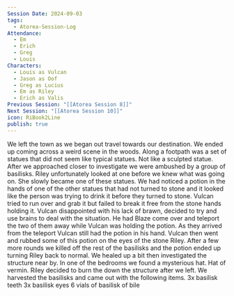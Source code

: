 ```yaml
---
Session Date: 2024-09-03
tags:
  - Atorea-Session-Log
Attendance:
  - Em
  - Erich
  - Greg
  - Louis
Characters:
  - Louis as Vulcan
  - Jason as Oof
  - Greg as Lucius
  - Em as Riley
  - Erich as Valis
Previous Session: "[[Atorea Session 8]]"
Next Session: "[[Atorea Session 10]]"
icon: RiBook2Line
publish: true
---
```

We left the town as we began out travel towards our destination. We ended up coming across a weird scene in the woods. Along a footpath was a set of statues that did not seem like typical statues. Not like a sculpted statue. After we approached closer to investigate we were ambushed by a group of basilisks. Riley unfortunately looked at one before we knew what was going on. She slowly became one of these statues. We had noticed a potion in the hands of one of the other statues that had not turned to stone and it looked like the person was trying to drink it before they turned to stone. Vulcan tried to run over and grab it but failed to break it free from the stone hands holding it. Vulcan disappointed with his lack of brawn, decided to try and use brains to deal with the situation. He had Blaze come over and teleport the two of them away while Vulcan was holding the potion. As they arrived from the teleport Vulcan still had the potion in his hand. Vulcan then went and rubbed some of this potion on the eyes of the stone Riley. After a few more rounds we killed off the rest of the basilisks and the potion ended up turning Riley back to normal. We healed up a bit then investigated the structure near by. In one of the bedrooms we found a mysterious hat. Hat of vermin. Riley decided to burn the down the structure after we left. We harvested the basilisks and came out with the following items.
3x basilisk teeth
3x basilisk eyes
6 vials of basilisk of bile


